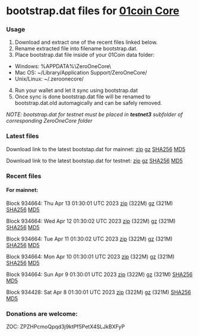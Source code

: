 # bootstrap.dat files for [01coin Core](https://01coin.io)

### Usage

1. Download and extract one of the recent files linked below.
2. Rename extracted file into filename bootstrap.dat.
3. Place bootstrap.dat file inside of your 01Coin data folder:
 - Windows: %APPDATA%\ZeroOneCore\
 - Mac OS: ~/Library/Application Support/ZeroOneCore/
 - Unix/Linux: ~/.zeroonecore/
4. Run your wallet and let it sync using bootstrap.dat
5. Once sync is done bootstrap.dat file will be renamed to bootstrap.dat.old automagically and can be safely removed.

_NOTE: bootstrap.dat for testnet must be placed in **testnet3** subfolder of corresponding ZeroOneCore folder_

### Latest files
Download link to the latest bootstap.dat for mainnet: [zip](https://files.01coin.io/mainnet/bootstrap.dat.zip) [gz](https://files.01coin.io/mainnet/bootstrap.dat.tar.gz) [SHA256](https://files.01coin.io/mainnet/sha256.txt) [MD5](https://files.01coin.io/mainnet/md5.txt)

Download link to the latest bootstap.dat for testnet: [zip](https://files.01coin.io/testnet/bootstrap.dat.zip) [gz](https://files.01coin.io/testnet/bootstrap.dat.tar.gz) [SHA256](https://files.01coin.io/testnet/sha256.txt) [MD5](https://files.01coin.io/testnet/md5.txt)

### Recent files

#### For mainnet:

Block 934664: Thu Apr 13 01:30:01 UTC 2023 [zip](https://files.01coin.io/mainnet/2023-04-13/bootstrap.dat.zip) (322M) [gz](https://files.01coin.io/mainnet/2023-04-13/bootstrap.dat.tar.gz) (321M) [SHA256](https://files.01coin.io/mainnet/2023-04-13/sha256.txt) [MD5](https://files.01coin.io/mainnet/2023-04-13/md5.txt)

Block 934664: Wed Apr 12 01:30:02 UTC 2023 [zip](https://files.01coin.io/mainnet/2023-04-12/bootstrap.dat.zip) (322M) [gz](https://files.01coin.io/mainnet/2023-04-12/bootstrap.dat.tar.gz) (321M) [SHA256](https://files.01coin.io/mainnet/2023-04-12/sha256.txt) [MD5](https://files.01coin.io/mainnet/2023-04-12/md5.txt)

Block 934664: Tue Apr 11 01:30:02 UTC 2023 [zip](https://files.01coin.io/mainnet/2023-04-11/bootstrap.dat.zip) (322M) [gz](https://files.01coin.io/mainnet/2023-04-11/bootstrap.dat.tar.gz) (321M) [SHA256](https://files.01coin.io/mainnet/2023-04-11/sha256.txt) [MD5](https://files.01coin.io/mainnet/2023-04-11/md5.txt)

Block 934664: Mon Apr 10 01:30:01 UTC 2023 [zip](https://files.01coin.io/mainnet/2023-04-10/bootstrap.dat.zip) (322M) [gz](https://files.01coin.io/mainnet/2023-04-10/bootstrap.dat.tar.gz) (321M) [SHA256](https://files.01coin.io/mainnet/2023-04-10/sha256.txt) [MD5](https://files.01coin.io/mainnet/2023-04-10/md5.txt)

Block 934664: Sun Apr  9 01:30:01 UTC 2023 [zip](https://files.01coin.io/mainnet/2023-04-09/bootstrap.dat.zip) (322M) [gz](https://files.01coin.io/mainnet/2023-04-09/bootstrap.dat.tar.gz) (321M) [SHA256](https://files.01coin.io/mainnet/2023-04-09/sha256.txt) [MD5](https://files.01coin.io/mainnet/2023-04-09/md5.txt)

Block 934428: Sat Apr  8 01:30:01 UTC 2023 [zip](https://files.01coin.io/mainnet/2023-04-08/bootstrap.dat.zip) (322M) [gz](https://files.01coin.io/mainnet/2023-04-08/bootstrap.dat.tar.gz) (321M) [SHA256](https://files.01coin.io/mainnet/2023-04-08/sha256.txt) [MD5](https://files.01coin.io/mainnet/2023-04-08/md5.txt)


### Donations are welcome:

ZOC: ZPZHPcmoQpqd3j9ktPf5PetX4SLJkBXFyP

